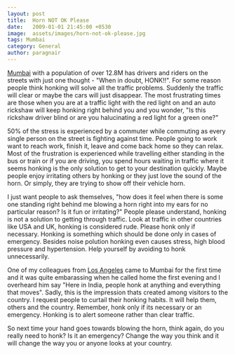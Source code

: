 ```yaml
---
layout: post
title:  Horn NOT OK Please
date:   2009-01-01 21:45:00 +0530
image:  assets/images/horn-not-ok-please.jpg
tags: Mumbai
category: General
author: paragnair
---
```


[Mumbai](https://en.wikipedia.org/wiki/Mumbai) with a population of over 12.8M has drivers and riders on the streets with just one thought - "When in doubt, HONK!!". For some reason people think honking will solve all the traffic problems. Suddenly the traffic will clear or maybe the cars will just disappear. The most frustrating times are those when you are at a traffic light with the red light on and an auto rickshaw will keep honking right behind you and you wonder, "Is this rickshaw driver blind or are you halucinating a red light for a green one?"

50% of the stress is experienced by a commuter while commuting as every single person on the street is fighting against time. People going to work want to reach work, finish it, leave and come back home so they can relax. Most of the frustration is experienced while travelling either standing in the bus or train or if you are driving, you spend hours waiting in traffic where it seems honking is the only solution to get to your destination quickly. Maybe people enjoy irritating others by honking or they just love the sound of the horn. Or simply, they are trying to show off their vehicle horn.

I just want people to ask themselves, "how does it feel when there is some one standing right behind me blowing a horn right into my ears for no particular reason? Is it fun or irritating?" People please understand, honking is not a solution to getting through traffic. Look at traffic in other countries like USA and UK, honking is considered rude. Please honk only if necessary. Honking is something which should be done only in cases of emergency. Besides noise polution honking even causes stress, high blood pressure and hypertension. Help yourself by avoiding to honk unnecessarily.

One of my colleagues from [Los Angeles](https://en.wikipedia.org/wiki/Los_Angeles) came to Mumbai for the first time and it was quite embarassing when he called home the first evening and I overheard him say "Here in India, people honk at anything and everything that moves". Sadly, this is the impression thats created among visitors to the country. I request people to curtail their honking habits. It will help them, others and the country. Remember, honk only if its necessary or an emergency. Honking is to alert someone rather than clear traffic.

So next time your hand goes towards blowing the horn, think again, do you really need to honk? Is it an emergency? Change the way you think and it will change the way you or anyone looks at your country.